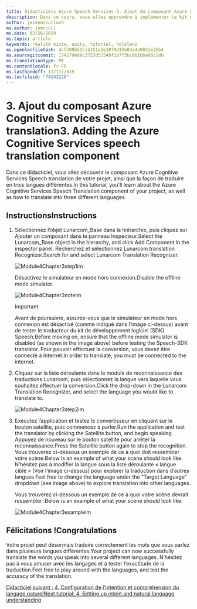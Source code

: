 ```yaml
---
title: Didacticiels Azure Speech Services-3. Ajout du composant Azure Cognitive Services Speech translation
description: Dans ce cours, vous allez apprendre à implémenter le kit de développement logiciel (SDK) Azure Speech dans une application de réalité mixte.
author: jessemcculloch
ms.author: jemccull
ms.date: 02/26/2019
ms.topic: article
keywords: réalité mixte, unity, tutoriel, hololens
ms.openlocfilehash: dc5300b51ccb151a2e38f9d15b84a4a9031e2bb4
ms.sourcegitcommit: 17427d4d8c3723d53540f1b7f5bc061bba08c1d6
ms.translationtype: MT
ms.contentlocale: fr-FR
ms.lasthandoff: 11/17/2019
ms.locfileid: "74143228"
---
```

# <a name="3-adding-the-azure-cognitive-services-speech-translation-component"></a><span data-ttu-id="89669-105">3. Ajout du composant Azure Cognitive Services Speech translation</span><span class="sxs-lookup"><span data-stu-id="89669-105">3. Adding the Azure Cognitive Services speech translation component</span></span>

<span data-ttu-id="89669-106">Dans ce didacticiel, vous allez découvrir le composant Azure Cognitive Services Speech translation de votre projet, ainsi que la façon de traduire en trois langues différentes.</span><span class="sxs-lookup"><span data-stu-id="89669-106">In this tutorial, you'll learn about the Azure Cognitive Services Speech Translation component of your project, as well as how to translate into three different languages.</span></span>

## <a name="instructions"></a><span data-ttu-id="89669-107">Instructions</span><span class="sxs-lookup"><span data-stu-id="89669-107">Instructions</span></span>

1. <span data-ttu-id="89669-108">Sélectionnez l’objet Lunarcom_Base dans la hiérarchie, puis cliquez sur Ajouter un composant dans le panneau Inspecteur.</span><span class="sxs-lookup"><span data-stu-id="89669-108">Select the Lunarcom_Base object in the hierarchy, and click Add Component in the inspector panel.</span></span> <span data-ttu-id="89669-109">Recherchez et sélectionnez Lunarcom translation Recognizer.</span><span class="sxs-lookup"><span data-stu-id="89669-109">Search for and select Lunarcom Translation Recognizer.</span></span>

    ![Module4Chapter3step1im](images/module4chapter3step1im.PNG)

    <span data-ttu-id="89669-111">Désactivez le simulateur en mode hors connexion.</span><span class="sxs-lookup"><span data-stu-id="89669-111">Disable the offline mode simulator.</span></span>

    ![Module4Chapter3noteim](images/module4chapter3noteim.PNG)

    >[!IMPORTANT]
    ><span data-ttu-id="89669-113">Avant de poursuivre, assurez-vous que le simulateur en mode hors connexion est désactivé (comme indiqué dans l’image ci-dessus) avant de tester le traducteur du kit de développement logiciel (SDK) Speech.</span><span class="sxs-lookup"><span data-stu-id="89669-113">Before moving on, ensure that the offline mode simulator is disabled (as shown in the image above) before testing the Speech-SDK translator.</span></span> <span data-ttu-id="89669-114">Pour pouvoir effectuer la conversion, vous devez être connecté à Internet.</span><span class="sxs-lookup"><span data-stu-id="89669-114">In order to translate, you must be connected to the internet.</span></span>

2. <span data-ttu-id="89669-115">Cliquez sur la liste déroulante dans le module de reconnaissance des traductions Lunarcom, puis sélectionnez la langue vers laquelle vous souhaitez effectuer la conversion.</span><span class="sxs-lookup"><span data-stu-id="89669-115">Click the drop-down in the Lunarcom Translation Recognizer, and select the language you would like to translate to.</span></span>

    ![Module4Chapter3step2im](images/module4chapter3step2im.PNG)

3. <span data-ttu-id="89669-117">Exécutez l’application et testez le convertisseur en cliquant sur le bouton satellite, puis commencez à parler.</span><span class="sxs-lookup"><span data-stu-id="89669-117">Run the application and test the translator by clicking the Satellite button, and begin speaking.</span></span> <span data-ttu-id="89669-118">Appuyez de nouveau sur le bouton satellite pour arrêter la reconnaissance.</span><span class="sxs-lookup"><span data-stu-id="89669-118">Press the Satellite button again to stop the recognition.</span></span> <span data-ttu-id="89669-119">Vous trouverez ci-dessous un exemple de ce à quoi doit ressembler votre scène.</span><span class="sxs-lookup"><span data-stu-id="89669-119">Below is an example of what your scene should look like.</span></span> <span data-ttu-id="89669-120">N’hésitez pas à modifier la langue sous la liste déroulante « langue cible » (Voir l’image ci-dessus) pour explorer la traduction dans d’autres langues.</span><span class="sxs-lookup"><span data-stu-id="89669-120">Feel free to change the language under the "Target Language" dropdown (see image above) to explore translation into other languages.</span></span>

    <span data-ttu-id="89669-121">Vous trouverez ci-dessous un exemple de ce à quoi votre scène devrait ressembler :</span><span class="sxs-lookup"><span data-stu-id="89669-121">Below is an example of what your scene should look like:</span></span>

    ![Module4Chapter3exampleim](images/module4chapter3exampleim.PNG)

## <a name="congratulations"></a><span data-ttu-id="89669-123">Félicitations !</span><span class="sxs-lookup"><span data-stu-id="89669-123">Congratulations</span></span>

<span data-ttu-id="89669-124">Votre projet peut désormais traduire correctement les mots que vous parlez dans plusieurs langues différentes.</span><span class="sxs-lookup"><span data-stu-id="89669-124">Your project can now successfully translate the words you speak into several different languages.</span></span> <span data-ttu-id="89669-125">N’hésitez pas à vous amuser avec les langages et à tester l’exactitude de la traduction.</span><span class="sxs-lookup"><span data-stu-id="89669-125">Feel free to play around with the languages, and test the accuracy of the translation.</span></span>

[<span data-ttu-id="89669-126">Didacticiel suivant : 4. Configuration de l’intention et compréhension du langage naturel</span><span class="sxs-lookup"><span data-stu-id="89669-126">Next tutorial: 4. Setting up intent and natural language understanding</span></span>](mrlearning-speechSDK-ch4.md)
